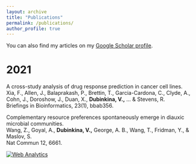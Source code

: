 ```yaml
---
layout: archive
title: "Publications"
permalink: /publications/
author_profile: true
---
```


You can also find my articles on my [Google Scholar profile](https://scholar.google.com/citations?user=Td1pQmIAAAAJ&hl=en).


2021
======
A cross-study analysis of drug response prediction in cancer cell lines. <br>
Xia, F., Allen, J., Balaprakash, P., Brettin, T., Garcia-Cardona, C., Clyde, A., Cohn, J., Doroshow, J., Duan, X., <strong>Dubinkina, V.,</strong> ... & Stevens, R. <br>
Briefings in Bioinformatics, 23(1), bbab356.

Complementary resource preferences spontaneously emerge in diauxic microbial communities. <br>
Wang, Z., Goyal, A., <strong>Dubinkina, V.,</strong> George, A. B., Wang, T., Fridman, Y., & Maslov, S. <br>
Nat Commun 12, 6661.
  
  <!-- Default Statcounter code for Publications
https://veronika-dubinkina.github.io//publications/ -->
<script type="text/javascript">
var sc_project=12455480; 
var sc_invisible=1; 
var sc_security="8ce1a982"; 
</script>
<script type="text/javascript"
src="https://www.statcounter.com/counter/counter.js"
async></script>
<noscript><div class="statcounter"><a title="Web Analytics"
href="https://statcounter.com/" target="_blank"><img
class="statcounter"
src="https://c.statcounter.com/12455480/0/8ce1a982/1/"
alt="Web Analytics"></a></div></noscript>
<!-- End of Statcounter Code -->
